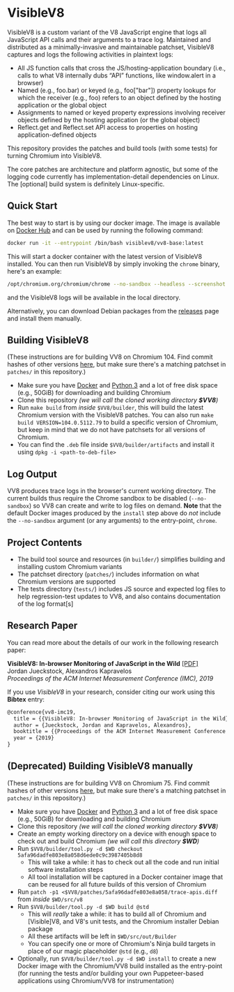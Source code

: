 # VisibleV8

VisibleV8 is a custom variant of the V8 JavaScript engine that logs all JavaScript API calls and their arguments to a trace log. Maintained and distributed as a minimally-invasive and maintainable patchset, VisibleV8 captures and logs the following activities in plaintext logs:


* All JS function calls that cross the JS/hosting-application boundary (i.e., calls to what V8 internally dubs “API” functions, like window.alert in a browser)
* Named (e.g., foo.bar) or keyed (e.g., foo["bar"]) property lookups for which the receiver (e.g., foo) refers to an object defined by the hosting application or the global object
* Assignments to named or keyed property expressions involving receiver objects defined by the hosting application (or the global object)
* Reflect.get and Reflect.set API access to properties on hosting application-defined objects

This repository provides the patches and build tools (with some tests) for turning Chromium into VisibleV8.

The core patches are architecture and platform agnostic, but some of the logging code currently has implementation-detail dependencies on Linux.
The [optional] build system is definitely Linux-specific.

## Quick Start
The best way to start is by using our docker image. The image is available on [Docker Hub](https://hub.docker.com/r/visiblev8/vv8-base) and can be used by running the following command:

```bash
docker run -it --entrypoint /bin/bash visiblev8/vv8-base:latest
``` 

This will start a docker container with the latest version of VisibleV8 installed. You can then run VisibleV8 by simply invoking the `chrome` binary, here's an example:

```bash
/opt/chromium.org/chromium/chrome --no-sandbox --headless --screenshot  --virtual-time-budget=30000 --user-data-dir=/tmp --disable-dev-shm-usage https://www.google.com
```
and the VisibleV8 logs will be available in the local directory.

Alternatively, you can download Debian packages from the [releases](https://github.com/wspr-ncsu/visiblev8/releases) page and install them manually.

## Building VisibleV8
(These instructions are for building VV8 on Chromium 104. Find commit hashes of other versions [here](http://omahaproxy.appspot.com/), but make sure there's a matching patchset in `patches/` in this repository.)

* Make sure you have [Docker](https://docs.docker.com/install/) and [Python 3](https://www.python.org/downloads/) and a lot of free disk space (e.g., 50GiB) for downloading and building Chromium
* Clone this repository *(we will call the cloned working directory **$VV8**)*
* Run `make build` from *inside* `$VV8/builder`, this will build the latest Chromium version with the VisibleV8 patches. You can also run `make build VERSION=104.0.5112.79` to build a specific version of Chromium, but keep in mind that we do not have patchsets for all versions of Chromium.
* You can find the `.deb` file inside `$VV8/builder/artifacts` and install it using `dpkg -i <path-to-deb-file>`


## Log Output

VV8 produces trace logs in the browser's current working directory.
The current builds thus require the Chrome sandbox to be disabled (`--no-sandbox`) so VV8 can create and write to log files on demand.
**Note** that the default Docker images produced by the `install` step above do *not* include the `--no-sandbox` argument (or any arguments) to the entry-point, `chrome`.

## Project Contents

* The build tool source and resources (in `builder/`) simplifies building and installing custom Chromium variants
* The patchset directory (`patches/`) includes information on what Chromium versions are supported
* The tests directory (`tests/`) includes JS source and expected log files to help regression-test updates to VV8, and also contains documentation of the log format[s]

## Research Paper

You can read more about the details of our work in the following research paper:

**VisibleV8: In-browser Monitoring of JavaScript in the Wild** [[PDF]](https://kapravelos.com/publications/vv8-imc19.pdf)  
Jordan Jueckstock, Alexandros Kapravelos  
*Proceedings of the ACM Internet Measurement Conference (IMC), 2019*

If you use *VisibleV8* in your research, consider citing our work using this **Bibtex** entry:
``` tex
@conference{vv8-imc19,
  title = {{VisibleV8: In-browser Monitoring of JavaScript in the Wild}},
  author = {Jueckstock, Jordan and Kapravelos, Alexandros},
  booktitle = {{Proceedings of the ACM Internet Measurement Conference (IMC)}},
  year = {2019}
}
```

## (Deprecated) Building VisibleV8 manually

(These instructions are for building VV8 on Chromium 75.  Find commit hashes of other versions [here](http://omahaproxy.appspot.com/), but make sure there's a matching patchset in `patches/` in this repository.)

* Make sure you have [Docker](https://docs.docker.com/install/) and [Python 3](https://www.python.org/downloads/) and a lot of free disk space (e.g., 50GiB) for downloading and building Chromium
* Clone this repository *(we will call the cloned working directory **$VV8**)*
* Create an empty working directory on a device with enough space to check out and build Chromium *(we will call this directory **$WD**)*
* Run `$VV8/builder/tool.py -d $WD checkout 5afa96dadfe803e8a058d6ede0c9c3987405b8d8`
    * This will take a while: it has to check out all the code and run initial software installation steps
    * All tool installation will be captured in a Docker container image that can be reused for all future builds of this version of Chromium
* Run `patch -p1 <$VV8/patches/5afa96dadfe803e8a058/trace-apis.diff` from *inside* `$WD/src/v8` 
* Run `$VV8/builder/tool.py -d $WD build @std`
    * This will *really* take a while: it has to build all of Chromium and [Visible]V8, and V8's unit tests, and the Chromium installer Debian package
    * All these artifacts will be left in `$WD/src/out/Builder`
    * You can specify one or more of Chromium's Ninja build targets in place of our magic placeholder `@std` (e.g., `d8`)
* Optionally, run `$VV8/builder/tool.py -d $WD install` to create a new Docker image with the Chromium/VV8 build installed as the entry-point (for running the tests and/or building your own Puppeteer-based applications using Chromium/VV8 for instrumentation)
